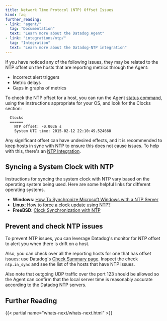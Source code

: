 ```yaml
---
title: Network Time Protocol (NTP) Offset Issues
kind: faq
further_reading:
- link: "agent/"
  tag: "Documentation"
  text: "Learn more about the Datadog Agent"
- link: "integrations/ntp/"
  tag: "Integration"
  text: "Learn more about the Datadog-NTP integration"
---
```


If you have noticed any of the following issues, they may be related to the NTP offset on the hosts that are reporting metrics through the Agent:

* Incorrect alert triggers
* Metric delays
* Gaps in graphs of metrics

To check the NTP offset for a host, you can run the Agent [status command][1], using the instructions appropriate for your OS, and look for the Clocks section:

```
  Clocks
  ======
    NTP offset: -0.0036 s
    System UTC time: 2015-02-12 22:10:49.524660
```

Any significant offset can have undesired effects, and it is recommended to keep hosts in sync with NTP to ensure this does not cause issues. To help with this, there's an [NTP Integration][2].

## Syncing a System Clock with NTP

Instructions for syncing the system clock with NTP vary based on the operating system being used. Here are some helpful links for different operating systems.

* **Windows**: [How To Synchronize Microsoft Windows with a NTP Server][3]
* **Linux**: [How to force a clock update using NTP?][4]
* **FreeBSD**: [Clock Synchronization with NTP][5]

## Prevent and check NTP issues

To prevent NTP issues, you can leverage Datadog's monitor for NTP offset to alert you when there is drift on a host.

Also, you can check over all the reporting hosts for one that has offset issues: use Datadog's [Check Summary page][6]. Inspect the check `ntp.in_sync` and see the list of the hosts that have NTP issues.

Also note that outgoing UDP traffic over the port 123 should be allowed so the Agent can confirm that the local server time is reasonably accurate according to the Datadog NTP servers.

## Further Reading

{{< partial name="whats-next/whats-next.html" >}}

[1]: /agent/guide/agent-commands/#agent-status-and-information
[2]: /integrations/ntp
[3]: https://support.microsoft.com/en-us/help/816042/how-to-configure-an-authoritative-time-server-in-windows-server
[4]: http://askubuntu.com/questions/254826/how-to-force-a-clock-update-using-ntp
[5]: http://www.freebsd.org/doc/en/books/handbook/network-ntp.html
[6]: https://app.datadoghq.com/check/summary
